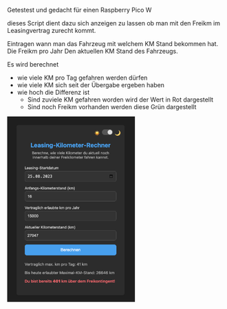 Getestest und gedacht für einen Raspberry Pico W

dieses Script dient dazu sich anzeigen zu lassen ob man mit den Freikm im Leasingvertrag zurecht kommt.

Eintragen wann man das Fahrzeug mit welchem KM Stand bekommen hat.
Die Freikm pro Jahr
Den aktuellen KM Stand des Fahrzeugs.

Es wird berechnet
  - wie viele KM pro Tag gefahren werden dürfen
  - wie viele KM sich seit der Übergabe ergeben haben
  - wie hoch die Differenz ist
    -  Sind zuviele KM gefahren worden wird der Wert in Rot dargestellt
    -  Sind noch Freikm vorhanden werden diese Grün dargestellt

<img width="297" alt="image" src="https://github.com/Valgart/leasing_km/blob/main/Screenshot%2003.06.2025%20um%2021.19.57%20PM.png">
